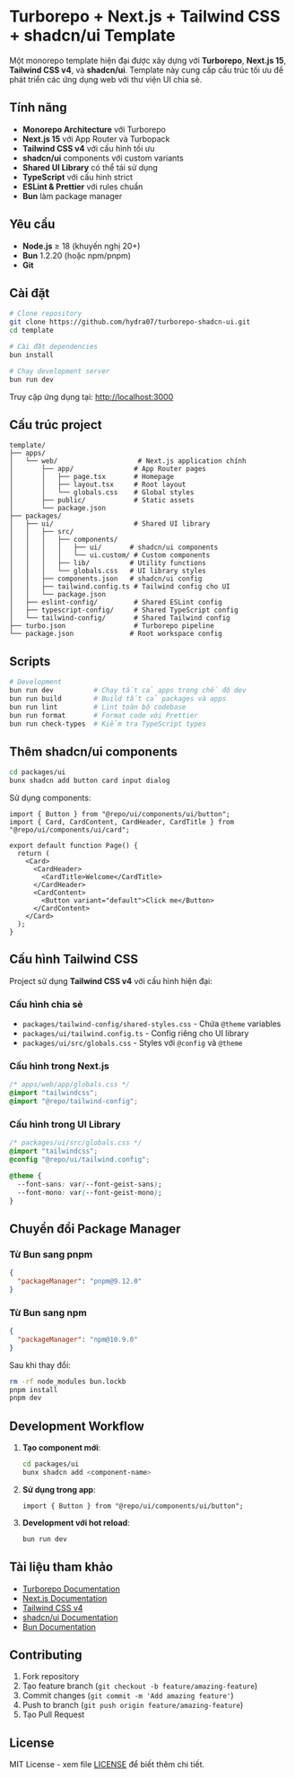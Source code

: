 # Turborepo + Next.js + Tailwind CSS + shadcn/ui Template

Một monorepo template hiện đại được xây dựng với **Turborepo**, **Next.js 15**, **Tailwind CSS v4**, và **shadcn/ui**. Template này cung cấp cấu trúc tối ưu để phát triển các ứng dụng web với thư viện UI chia sẻ.

## Tính năng

- **Monorepo Architecture** với Turborepo
- **Next.js 15** với App Router và Turbopack
- **Tailwind CSS v4** với cấu hình tối ưu
- **shadcn/ui** components với custom variants
- **Shared UI Library** có thể tái sử dụng
- **TypeScript** với cấu hình strict
- **ESLint & Prettier** với rules chuẩn
- **Bun** làm package manager

## Yêu cầu

- **Node.js** ≥ 18 (khuyến nghị 20+)
- **Bun** 1.2.20 (hoặc npm/pnpm)
- **Git**

## Cài đặt

```bash
# Clone repository
git clone https://github.com/hydra07/turborepo-shadcn-ui.git
cd template

# Cài đặt dependencies
bun install

# Chạy development server
bun run dev
```

Truy cập ứng dụng tại: [http://localhost:3000](http://localhost:3000)

## Cấu trúc project

```
template/
├── apps/
│   └── web/                    # Next.js application chính
│       ├── app/               # App Router pages
│       │   ├── page.tsx       # Homepage
│       │   ├── layout.tsx     # Root layout
│       │   └── globals.css    # Global styles
│       ├── public/            # Static assets
│       └── package.json
├── packages/
│   ├── ui/                    # Shared UI library
│   │   ├── src/
│   │   │   ├── components/
│   │   │   │   ├── ui/       # shadcn/ui components
│   │   │   │   └── ui.custom/ # Custom components
│   │   │   ├── lib/          # Utility functions
│   │   │   └── globals.css   # UI library styles
│   │   ├── components.json   # shadcn/ui config
│   │   ├── tailwind.config.ts # Tailwind config cho UI
│   │   └── package.json
│   ├── eslint-config/         # Shared ESLint config
│   ├── typescript-config/     # Shared TypeScript config
│   └── tailwind-config/       # Shared Tailwind config
├── turbo.json                 # Turborepo pipeline
└── package.json              # Root workspace config
```

## Scripts

```bash
# Development
bun run dev          # Chạy tất cả apps trong chế độ dev
bun run build        # Build tất cả packages và apps
bun run lint         # Lint toàn bộ codebase
bun run format       # Format code với Prettier
bun run check-types  # Kiểm tra TypeScript types
```

## Thêm shadcn/ui components

```bash
cd packages/ui
bunx shadcn add button card input dialog
```

Sử dụng components:

```tsx
import { Button } from "@repo/ui/components/ui/button";
import { Card, CardContent, CardHeader, CardTitle } from "@repo/ui/components/ui/card";

export default function Page() {
  return (
    <Card>
      <CardHeader>
        <CardTitle>Welcome</CardTitle>
      </CardHeader>
      <CardContent>
        <Button variant="default">Click me</Button>
      </CardContent>
    </Card>
  );
}
```

## Cấu hình Tailwind CSS

Project sử dụng **Tailwind CSS v4** với cấu hình hiện đại:

### Cấu hình chia sẻ
- `packages/tailwind-config/shared-styles.css` - Chứa `@theme` variables
- `packages/ui/tailwind.config.ts` - Config riêng cho UI library
- `packages/ui/src/globals.css` - Styles với `@config` và `@theme`

### Cấu hình trong Next.js
```css
/* apps/web/app/globals.css */
@import "tailwindcss";
@import "@repo/tailwind-config";
```

### Cấu hình trong UI Library
```css
/* packages/ui/src/globals.css */
@import "tailwindcss";
@config "@repo/ui/tailwind.config";

@theme {
  --font-sans: var(--font-geist-sans);
  --font-mono: var(--font-geist-mono);
}
```

## Chuyển đổi Package Manager

### Từ Bun sang pnpm
```json
{
  "packageManager": "pnpm@9.12.0"
}
```

### Từ Bun sang npm
```json
{
  "packageManager": "npm@10.9.0"
}
```

Sau khi thay đổi:
```bash
rm -rf node_modules bun.lockb
pnpm install
pnpm dev
```

## Development Workflow

1. **Tạo component mới**:
   ```bash
   cd packages/ui
   bunx shadcn add <component-name>
   ```

2. **Sử dụng trong app**:
   ```tsx
   import { Button } from "@repo/ui/components/ui/button";
   ```

3. **Development với hot reload**:
   ```bash
   bun run dev
   ```

## Tài liệu tham khảo

- [Turborepo Documentation](https://turbo.build/repo/docs)
- [Next.js Documentation](https://nextjs.org/docs)
- [Tailwind CSS v4](https://tailwindcss.com/docs)
- [shadcn/ui Documentation](https://ui.shadcn.com/)
- [Bun Documentation](https://bun.sh/docs)

## Contributing

1. Fork repository
2. Tạo feature branch (`git checkout -b feature/amazing-feature`)
3. Commit changes (`git commit -m 'Add amazing feature'`)
4. Push to branch (`git push origin feature/amazing-feature`)
5. Tạo Pull Request

## License

MIT License - xem file [LICENSE](LICENSE) để biết thêm chi tiết.

